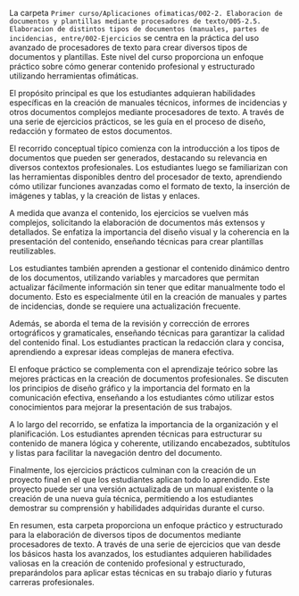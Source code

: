La carpeta `Primer curso/Aplicaciones ofimaticas/002-2. Elaboracion de documentos y plantillas mediante procesadores de texto/005-2.5. Elaboracion de distintos tipos de documentos (manuales, partes de incidencias, entre/002-Ejercicios` se centra en la práctica del uso avanzado de procesadores de texto para crear diversos tipos de documentos y plantillas. Este nivel del curso proporciona un enfoque práctico sobre cómo generar contenido profesional y estructurado utilizando herramientas ofimáticas.

El propósito principal es que los estudiantes adquieran habilidades específicas en la creación de manuales técnicos, informes de incidencias y otros documentos complejos mediante procesadores de texto. A través de una serie de ejercicios prácticos, se les guía en el proceso de diseño, redacción y formateo de estos documentos.

El recorrido conceptual típico comienza con la introducción a los tipos de documentos que pueden ser generados, destacando su relevancia en diversos contextos profesionales. Los estudiantes luego se familiarizan con las herramientas disponibles dentro del procesador de texto, aprendiendo cómo utilizar funciones avanzadas como el formato de texto, la inserción de imágenes y tablas, y la creación de listas y enlaces.

A medida que avanza el contenido, los ejercicios se vuelven más complejos, solicitando la elaboración de documentos más extensos y detallados. Se enfatiza la importancia del diseño visual y la coherencia en la presentación del contenido, enseñando técnicas para crear plantillas reutilizables.

Los estudiantes también aprenden a gestionar el contenido dinámico dentro de los documentos, utilizando variables y marcadores que permitan actualizar fácilmente información sin tener que editar manualmente todo el documento. Esto es especialmente útil en la creación de manuales y partes de incidencias, donde se requiere una actualización frecuente.

Además, se aborda el tema de la revisión y corrección de errores ortográficos y gramaticales, enseñando técnicas para garantizar la calidad del contenido final. Los estudiantes practican la redacción clara y concisa, aprendiendo a expresar ideas complejas de manera efectiva.

El enfoque práctico se complementa con el aprendizaje teórico sobre las mejores prácticas en la creación de documentos profesionales. Se discuten los principios de diseño gráfico y la importancia del formato en la comunicación efectiva, enseñando a los estudiantes cómo utilizar estos conocimientos para mejorar la presentación de sus trabajos.

A lo largo del recorrido, se enfatiza la importancia de la organización y el planificación. Los estudiantes aprenden técnicas para estructurar su contenido de manera lógica y coherente, utilizando encabezados, subtítulos y listas para facilitar la navegación dentro del documento.

Finalmente, los ejercicios prácticos culminan con la creación de un proyecto final en el que los estudiantes aplican todo lo aprendido. Este proyecto puede ser una versión actualizada de un manual existente o la creación de una nueva guía técnica, permitiendo a los estudiantes demostrar su comprensión y habilidades adquiridas durante el curso.

En resumen, esta carpeta proporciona un enfoque práctico y estructurado para la elaboración de diversos tipos de documentos mediante procesadores de texto. A través de una serie de ejercicios que van desde los básicos hasta los avanzados, los estudiantes adquieren habilidades valiosas en la creación de contenido profesional y estructurado, preparándolos para aplicar estas técnicas en su trabajo diario y futuras carreras profesionales.
